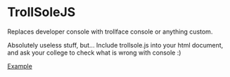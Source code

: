 TrollSoleJS
===========

Replaces developer console with trollface console or anything custom.

Absolutely useless stuff, but... Include trollsole.js into your html document, and ask your college to check what is wrong with console :)

<a href="http://trollsole.artrayd.com/" target="_blank">Example</a>
